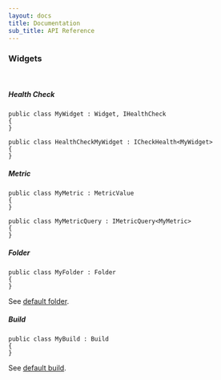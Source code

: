 ```yaml
---
layout: docs
title: Documentation
sub_title: API Reference
---
```


### Widgets

<br/>

##### Health Check

```
public class MyWidget : Widget, IHealthCheck
{
}
```

```
public class HealthCheckMyWidget : ICheckHealth<MyWidget>
{
}
```

##### Metric

```
public class MyMetric : MetricValue
{
}
```

```
public class MyMetricQuery : IMetricQuery<MyMetric>
{
}
```

##### Folder

```
public class MyFolder : Folder
{
}
```
See [default folder](https://github.com/AnyStatus/API/blob/3f24e47c95c573e5202cc7034c2471a82f11d8eb/src/AnyStatus.API/Widgets/Types/Folder.cs).

##### Build

```
public class MyBuild : Build
{
}
```
See [default build](https://github.com/AnyStatus/API/blob/3f24e47c95c573e5202cc7034c2471a82f11d8eb/src/AnyStatus.API/Widgets/Types/Build.cs).
